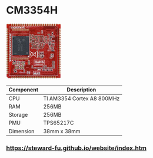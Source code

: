 # CM3354H
![Alt text](imgs/main.jpg)
  
|Component|Description               |
|---------|--------------------------|
|CPU      |TI AM3354 Cortex A8 800MHz|
|RAM      |256MB                     |
|Storage  |256MB                     |
|PMU      |TPS65217C                 |
|Dimension|38mm x 38mm               |

### https://steward-fu.github.io/website/index.htm

